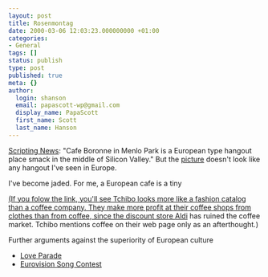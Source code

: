 ```yaml
---
layout: post
title: Rosenmontag
date: 2000-03-06 12:03:23.000000000 +01:00
categories:
- General
tags: []
status: publish
type: post
published: true
meta: {}
author:
  login: shanson
  email: papascott-wp@gmail.com
  display_name: PapaScott
  first_name: Scott
  last_name: Hanson
---
```

<p><a href="http://scriptingnews.userland.com/backissues/2000/03/05">Scripting News</a>:  "Cafe Boronne in Menlo Park is a European type hangout place smack in the middle of Silicon Valley." But the <a href="http://scriptingnews.userland.com/stories/storyReader$448">picture</a> doesn't look like any hangout I've seen in Europe. </p>
<p>I've become jaded. For me, a European cafe is a tiny <A HREF=http://www.tchibo.dTchibo coffee counter. You see them on every corner, and they all look alike. No place to sit... no chairs at all. Stay standing, drink your coffee in 5 minutes (no food served) and leave. </p>
<p>(If you folow the link, you'll see Tchibo looks more like a fashion catalog than a coffee company. They make more profit at their coffee shops from clothes than from coffee, since the discount store <a href="http://www.aldi.de">Aldi</a> has ruined the coffee market. Tchibo mentions coffee on their web page only as an afterthought.)</p>
<p>Further arguments against the superiority of European culture</p>
<ul>
<li><a href="http://loveparade.techno.de/">Love Parade</a>
</li>
<li><a href="http://www.bbc.co.uk/eurovision/">Eurovision Song Contest</a>
</li>
</ul>
